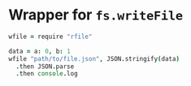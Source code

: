 Wrapper for `fs.writeFile`
==========================

```coffee
wfile = require "rfile"

data = a: 0, b: 1
wfile "path/to/file.json", JSON.stringify(data)
  .then JSON.parse
  .then console.log
```
